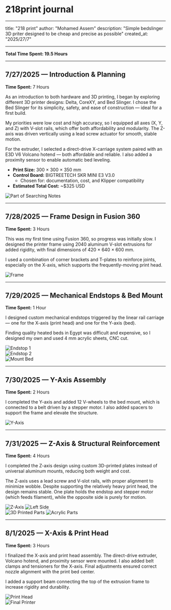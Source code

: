 # 218print journal
---

title: "218 print"
author: "Mohamed Assem"
description: "Simple bedslinger 3D priter designed to be cheap and precise as possible"
created_at: "2025/27/7"

---
**Total Time Spent: 19.5 Hours**

---

## 7/27/2025 — Introduction & Planning  
**Time Spent:** 7 Hours

As an introduction to both hardware and 3D printing, I began by exploring different 3D printer designs: Delta, CoreXY, and Bed Slinger. I chose the Bed Slinger for its simplicity, safety, and ease of construction — ideal for a first build.

My priorities were low cost and high accuracy, so I equipped all axes (X, Y, and Z) with V-slot rails, which offer both affordability and modularity. The Z-axis was driven vertically using a lead screw actuator for smooth, stable motion.

For the extruder, I selected a direct-drive X-carriage system paired with an E3D V6 Volcano hotend — both affordable and reliable. I also added a proximity sensor to enable automatic bed leveling.

- **Print Size:** 300 × 300 × 350 mm  
- **Control Board:** BIGTREETECH SKR MINI E3 V3.0  
  - Chosen for: documentation, cost, and Klipper compatibility  
- **Estimated Total Cost:** ~$325 USD

![Part of Searching Notes](img/notes.png)

---

## 7/28/2025 — Frame Design in Fusion 360  
**Time Spent:** 3 Hours

This was my first time using Fusion 360, so progress was initially slow. I designed the printer frame using 2040 aluminum V-slot extrusions for added rigidity, with final dimensions of 420 × 640 × 600 mm.

I used a combination of corner brackets and T-plates to reinforce joints, especially on the X-axis, which supports the frequently-moving print head.

![Frame](img/frame.png)

---

## 7/29/2025 — Mechanical Endstops & Bed Mount  
**Time Spent:** 1 Hour

I designed custom mechanical endstops triggered by the linear rail carriage — one for the X-axis (print head) and one for the Y-axis (bed).

Finding quality heated beds in Egypt was difficult and expensive, so I designed my own and used 4 mm acrylic sheets, CNC cut.

![Endstop 1](img/endstop1.png)  
![Endstop 2](img/endstop2.png)  
![Mount Bed](img/mountbed.png)

---

## 7/30/2025 — Y-Axis Assembly  
**Time Spent:** 2 Hours

I completed the Y-axis and added 12 V-wheels to the bed mount, which is connected to a belt driven by a stepper motor. I also added spacers to support the frame and elevate the structure.

![Y-Axis](img/y_axis.png)

---

## 7/31/2025 — Z-Axis & Structural Reinforcement  
**Time Spent:** 4 Hours

I completed the Z-axis design using custom 3D-printed plates instead of universal aluminum mounts, reducing both weight and cost.

The Z-axis uses a lead screw and V-slot rails, with proper alignment to minimize wobble. Despite supporting the relatively heavy print head, the design remains stable. One plate holds the endstop and stepper motor (which feeds filament), while the opposite side is purely for motion.

![Z-Axis](img/z_axis.png)   ![Left Side](img/left_side.png)  
![3D Printed Parts](img/3d_printed.png)   ![Acrylic Parts](img/acrlyic.png)

---

## 8/1/2025 — X-Axis & Print Head  
**Time Spent:** 3 Hours

I finalized the X-axis and print head assembly. The direct-drive extruder, Volcano hotend, and proximity sensor were mounted. I also added belt clamps and tensioners for the X-axis. Final adjustments ensured correct nozzle alignment with the print bed center.

I added a support beam connecting the top of the extrusion frame to increase rigidity and durability.

![Print Head](img/print_head.png)  
![Final Printer](img/printer.png)
